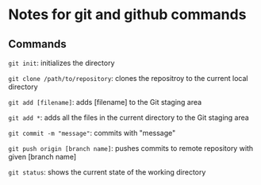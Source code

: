 # Notes for git and github commands


## Commands

`git init`: initializes the directory

`git clone /path/to/repository`: clones the repositroy to the current local directory

`git add [filename]`: adds [filename] to the Git staging area

`git add *`: adds all the files in the current directory to the Git staging area

`git commit -m "message"`: commits with "message"

`git push origin [branch name]`: pushes commits to remote repository with given [branch name]

`git status`: shows the current state of the working directory

